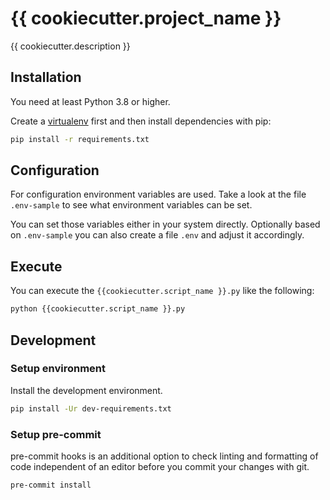 # {{ cookiecutter.project_name }}

{{ cookiecutter.description }}

## Installation

You need at least Python 3.8 or higher.

Create a [virtualenv](https://packaging.python.org/en/latest/guides/installing-using-pip-and-virtual-environments/) first and then install dependencies with pip:

```bash
pip install -r requirements.txt
```

## Configuration

For configuration environment variables are used. Take a look at the file `.env-sample` to see what environment variables can be set.

You can set those variables either in your system directly. Optionally based on `.env-sample` you can also create a file `.env` and adjust it
accordingly.

## Execute

You can execute the `{{cookiecutter.script_name }}.py` like the following:

```bash
python {{cookiecutter.script_name }}.py
```

## Development

### Setup environment

Install the development environment.

```bash
pip install -Ur dev-requirements.txt
```

### Setup pre-commit

pre-commit hooks is an additional option to check linting and formatting of code independent of an editor before you commit your changes with git.

```bash
pre-commit install
```
